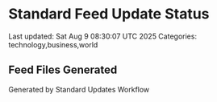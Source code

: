 # Standard Feed Update Status
Last updated: Sat Aug  9 08:30:07 UTC 2025
Categories: technology,business,world

## Feed Files Generated

Generated by Standard Updates Workflow
